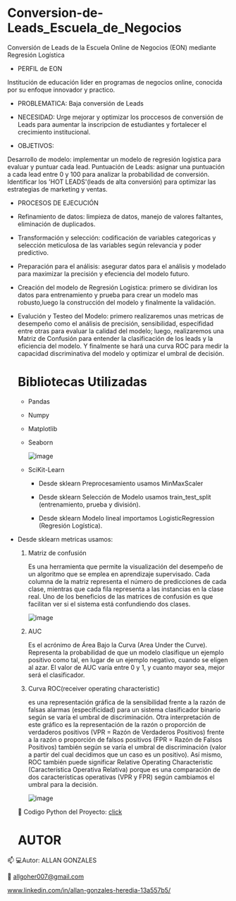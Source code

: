 # Conversion-de-Leads_Escuela_de_Negocios 

Conversión de Leads de la Escuela Online de Negocios (EON) mediante Regresión Logística 

* PERFIL de EON

Institución de educación lider en programas de negocios online, conocida por su enfoque innovador y practico.

* PROBLEMATICA: Baja conversión de Leads
  
* NECESIDAD: Urge mejorar y optimizar los proccesos de conversión de Leads para aumentar la inscripcion de estudiantes y fortalecer el crecimiento institucional. 

* OBJETIVOS:
  
Desarrollo de modelo: implementar un modelo de regresión logística para evaluar y puntuar cada lead.
Puntuación de Leads: asignar una puntuación a cada lead entre 0 y 100 para analizar la probabilidad de conversión.
Identificar los 'HOT LEADS'(leads de alta conversión) para optimizar las estrategias de marketing y ventas.

* PROCESOS DE EJECUCIÓN
  
* Refinamiento de datos: limpieza de datos, manejo de valores faltantes, eliminación de duplicados.
  
* Transformación y selección: codificación de variables categoricas y selección meticulosa de las variables según relevancia y poder predictivo.
  
* Preparación para el análisis: asegurar datos para el análisis y modelado para maximizar la precisión y efeciencia del modelo futuro.
  
* Creación del modelo de Regresión Logistica: primero se dividiran los datos para entrenamiento y prueba para crear un modelo mas robusto,luego la construcción del modelo y finalmente la validación.
  
* Evalución y Testeo del Modelo: primero realizaremos unas metricas de desempeño como el análisis de precisión, sensibilidad, especifidad entre otras para evaluar la calidad del modelo; luego, realizaremos una Matriz de Confusión para entender la clasificación de los leads y la eficiencia del modelo. Y finalmente se hará una curva ROC para medir la capacidad discriminativa del modelo y optimizar el umbral de decisión.

  # Bibliotecas Utilizadas
  
  * Pandas
    
  * Numpy
    
  * Matplotlib
    
  * Seaborn
 
    
    ![image](https://github.com/user-attachments/assets/eb81b775-658f-4e01-949d-1c9d24de272d)

  * SciKit-Learn
    
    * Desde sklearn Preprocesamiento usamos MinMaxScaler
      
    * Desde sklearn Selección de Modelo usamos train_test_split (entrenamiento, prueba y división).
      
    * Desde sklearn Modelo lineal importamos LogisticRegression (Regresión Logística).
      
* Desde sklearn metricas usamos:
    
    1. Matriz de confusión
       
       Es una herramienta que permite la visualización del desempeño de un algoritmo que se emplea en aprendizaje supervisado. Cada columna de la matriz representa el número de predicciones de cada clase, 
       mientras que cada fila representa a las instancias en la clase real. Uno de los beneficios de las matrices de confusión es que facilitan ver si el sistema está confundiendo dos clases.

       ![image](https://github.com/user-attachments/assets/6e10d2c9-4d1e-4665-aa74-91bd5d84d10e)
       
    2. AUC
       
       Es el acrónimo de Área Bajo la Curva (Area Under the Curve). Representa la probabilidad de que un modelo clasifique un ejemplo positivo como tal, en lugar de un ejemplo negativo, cuando se eligen al 
       azar. El valor de AUC varía entre 0 y 1, y cuanto mayor sea, mejor será el clasificador.
       
    3. Curva ROC(receiver operating characteristic)
       
       es una representación gráfica de la sensibilidad frente a la razón de falsas alarmas (especificidad) para un sistema clasificador binario según se varía el umbral de discriminación. Otra interpretación 
       de este gráfico es la representación de la razón o proporción de verdaderos positivos (VPR = Razón de Verdaderos Positivos) frente a la razón o proporción de falsos positivos (FPR = Razón de Falsos 
       Positivos) también según se varía el umbral de discriminación (valor a partir del cual decidimos que un caso es un positivo). Así mismo, ROC también puede significar Relative Operating Characteristic 
       (Característica Operativa Relativa) porque es una comparación de dos características operativas (VPR y FPR) según cambiamos el umbral para la decisión.
   
       ![image](https://github.com/user-attachments/assets/420cd907-38d4-407e-872d-3dac4f9fad8b)



  
   📌    Codigo Python del Proyecto:  [click ](https://github.com/AllGoHer/RL_Conversi-n-de-Leads_Escuela_de_Negocios-/blob/main/Conversion_de_Leads_con_Regresi%C3%B3n_Logistica_II_EON.ipynb) 


  # AUTOR

📫 
   💻Autor: ALLAN GONZALES
  
   📩 allgoher007@gmail.com
  
   www.linkedin.com/in/allan-gonzales-heredia-13a557b5/
 
 

 




		
		
		
		
		
		



		
		
		
		
		
		


		
		
		
		
		
		


